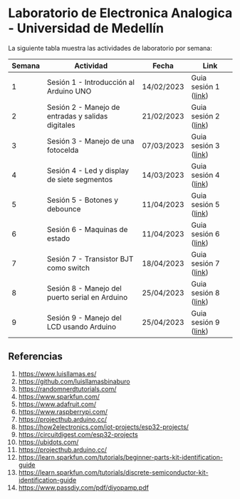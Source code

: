 # Laboratorio de Electronica Analogica - Universidad de Medellín

La siguiente tabla muestra las actividades de laboratorio por semana:

|Semana|Actividad|Fecha|Link|
|---|---|---|---|
|1| Sesión 1 - Introducción al Arduino UNO|14/02/2023|Guia sesión 1 ([link](./sesion1/README.md))|
|2| Sesión 2 - Manejo de entradas y salidas digitales|21/02/2023|Guia sesión 2 ([link](./sesion2/README.md))|
|3| Sesión 3 - Manejo de una fotocelda|07/03/2023|Guia sesión 3 ([link](./sesion3/README.md))|
|4| Sesión 4 - Led y display de siete segmentos|14/03/2023|Guia sesión 4 ([link](./sesion4/README.md))|
|5| Sesión 5 - Botones y debounce|11/04/2023|Guia sesión 5 ([link](./sesion5/README.md))|
|6| Sesión 6 - Maquinas de estado|11/04/2023|Guia sesión 6 ([link](./sesion6/README.md))|
|7| Sesión 7 - Transistor BJT como switch|18/04/2023|Guia sesión 7 ([link](./sesion7/README.md))|
|8| Sesión 8 - Manejo del puerto serial en Arduino |25/04/2023|Guia sesión 8 ([link](./sesion8/README.md))|
|9| Sesión 9 - Manejo del LCD usando Arduino |25/04/2023|Guia sesión 9 ([link](./sesion9/README.md))|

## Referencias

1. https://www.luisllamas.es/
2. https://github.com/luisllamasbinaburo
3. https://randomnerdtutorials.com/
4. https://www.sparkfun.com/
5. https://www.adafruit.com/
6. https://www.raspberrypi.com/
7. https://projecthub.arduino.cc/
8. https://how2electronics.com/iot-projects/esp32-projects/
9. https://circuitdigest.com/esp32-projects
10. https://ubidots.com/
11. https://projecthub.arduino.cc/
12. https://learn.sparkfun.com/tutorials/beginner-parts-kit-identification-guide
13. https://learn.sparkfun.com/tutorials/discrete-semiconductor-kit-identification-guide
14. https://www.passdiy.com/pdf/diyopamp.pdf
